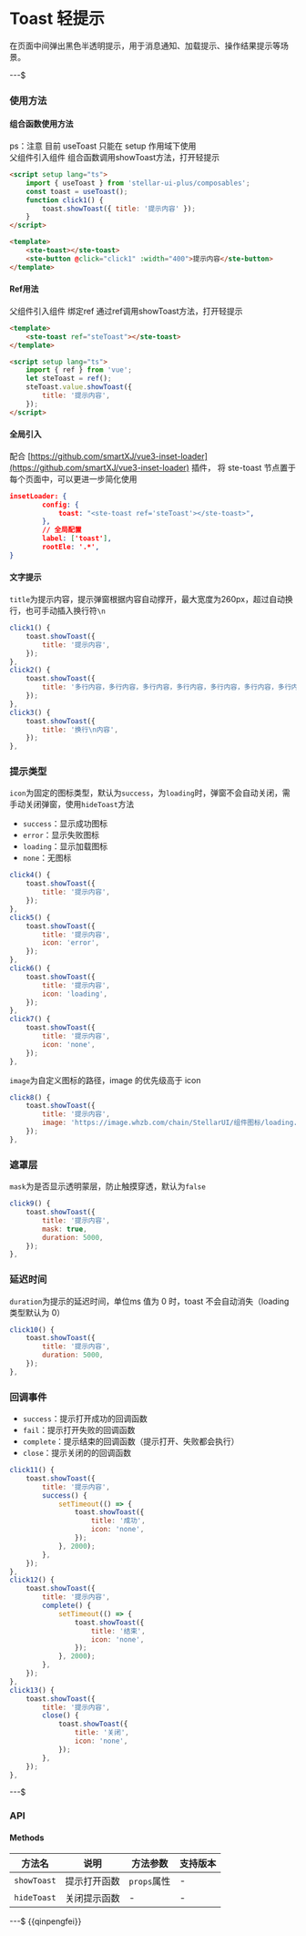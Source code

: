 # Toast 轻提示

在页面中间弹出黑色半透明提示，用于消息通知、加载提示、操作结果提示等场景。

---$

### 使用方法

#### 组合函数使用方法

ps：注意 目前 useToast 只能在 setup 作用域下使用  
父组件引入组件 组合函数调用showToast方法，打开轻提示

```html
<script setup lang="ts">
    import { useToast } from 'stellar-ui-plus/composables';
    const toast = useToast();
    function click1() {
        toast.showToast({ title: '提示内容' });
    }
</script>
```

```html
<template>
    <ste-toast></ste-toast>
    <ste-button @click="click1" :width="400">提示内容</ste-button>
</template>
```

#### Ref用法

父组件引入组件 绑定ref 通过ref调用showToast方法，打开轻提示

```html
<template>
    <ste-toast ref="steToast"></ste-toast>
</template>
```

```html
<script setup lang="ts">
    import { ref } from 'vue';
    let steToast = ref();
    steToast.value.showToast({
        title: '提示内容',
    });
</script>
```

#### 全局引入

配合 [https://github.com/smartXJ/vue3-inset-loader](https://github.com/smartXJ/vue3-inset-loader) 插件， 将 ste-toast 节点置于每个页面中，可以更进一步简化使用

```json
insetLoader: {
        config: {
            toast: "<ste-toast ref='steToast'></ste-toast>",
        },
        // 全局配置
        label: ['toast'],
        rootEle: '.*',
}
```

#### 文字提示

`title`为提示内容，提示弹窗根据内容自动撑开，最大宽度为260px，超过自动换行，也可手动插入换行符`\n`

```javascript
click1() {
	toast.showToast({
		title: '提示内容',
	});
},
click2() {
	toast.showToast({
		title: '多行内容，多行内容，多行内容，多行内容，多行内容，多行内容，多行内容，多行内容，多行内容，',
	});
},
click3() {
	toast.showToast({
		title: '换行\n内容',
	});
},
```

### 提示类型

`icon`为固定的图标类型，默认为`success`，为`loading`时，弹窗不会自动关闭，需手动关闭弹窗，使用`hideToast`方法

-   `success`：显示成功图标
-   `error`：显示失败图标
-   `loading`：显示加载图标
-   `none`：无图标

```javascript
click4() {
	toast.showToast({
		title: '提示内容',
	});
},
click5() {
	toast.showToast({
		title: '提示内容',
		icon: 'error',
	});
},
click6() {
	toast.showToast({
		title: '提示内容',
		icon: 'loading',
	});
},
click7() {
	toast.showToast({
		title: '提示内容',
		icon: 'none',
	});
},
```

`image`为自定义图标的路径，image 的优先级高于 icon

```javascript
click8() {
	toast.showToast({
		title: '提示内容',
		image: 'https://image.whzb.com/chain/StellarUI/组件图标/loading.png',
	});
},
```

### 遮罩层

`mask`为是否显示透明蒙层，防止触摸穿透，默认为`false`

```javascript
click9() {
	toast.showToast({
		title: '提示内容',
		mask: true,
		duration: 5000,
	});
},
```

### 延迟时间

`duration`为提示的延迟时间，单位ms 值为 0 时，toast 不会自动消失（loading 类型默认为 0）

```javascript
click10() {
	toast.showToast({
		title: '提示内容',
		duration: 5000,
	});
},
```

### 回调事件

-   `success`：提示打开成功的回调函数
-   `fail`：提示打开失败的回调函数
-   `complete`：提示结束的回调函数（提示打开、失败都会执行）
-   `close`：提示关闭的的回调函数

```javascript
click11() {
	toast.showToast({
		title: '提示内容',
		success() {
			setTimeout(() => {
				toast.showToast({
					title: '成功',
					icon: 'none',
				});
			}, 2000);
		},
	});
},
click12() {
	toast.showToast({
		title: '提示内容',
		complete() {
			setTimeout(() => {
				toast.showToast({
					title: '结束',
					icon: 'none',
				});
			}, 2000);
		},
	});
},
click13() {
	toast.showToast({
		title: '提示内容',
		close() {
			toast.showToast({
				title: '关闭',
				icon: 'none',
			});
		},
	});
},
```

---$

### API

<!-- props -->

#### Methods

| 方法名      | 说明         | 方法参数    | 支持版本 |
| ----------- | ------------ | ----------- | -------- |
| `showToast` | 提示打开函数 | `props`属性 | -        |
| `hideToast` | 关闭提示函数 | -           | -        |

---$
{{qinpengfei}}
